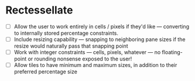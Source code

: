 # Rectessellate
- [ ] Allow the user to work entirely in cells / pixels if they'd like — converting to internally stored percentage constraints.
- [ ] Include resizing capability — snapping to neighboring pane sizes if the resize would naturally pass that snapping point
- [ ] Work with integer constraints — cells, pixels, whatever — no floating-point or rounding nonsense exposed to the user!
- [ ] Allow tiles to have minimum and maximum sizes, in addition to their preferred percentage size
